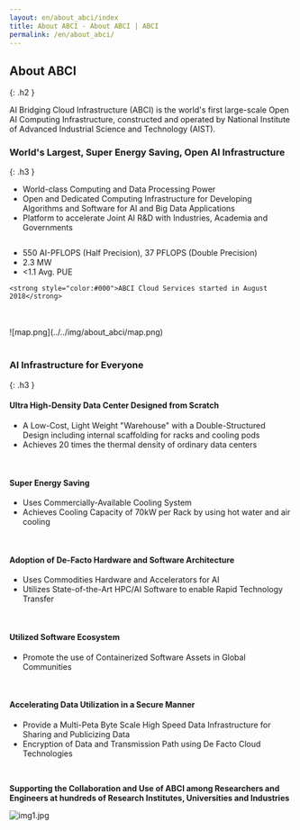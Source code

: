 ```yaml
---
layout: en/about_abci/index
title: About ABCI - About ABCI | ABCI
permalink: /en/about_abci/
---
```



## About ABCI
{: .h2 }

<div class="lead_text">AI Bridging Cloud Infrastructure (ABCI) is the world's first large-scale Open AI Computing Infrastructure, constructed and operated by National Institute of Advanced Industrial Science and Technology (AIST).</div>


### World's Largest, Super Energy Saving, Open AI Infrastructure
{: .h3 }

<div class="c">
<ul class="dot_ul">
    <li class="dot">World-class Computing and Data Processing Power</li>
    <li class="dot">Open and Dedicated Computing Infrastructure for Developing Algorithms and Software for AI and Big Data Applications</li>
    <li class="dot">Platform to accelerate Joint AI R&D with Industries, Academia and Governments</li>
</ul>
</div>
<div class="column">
    <ul class="square_ul">
        <li class="square">550 AI-PFLOPS (Half Precision), 37 PFLOPS (Double Precision)</li>
        <li class="square">2.3 MW</li>
        <li class="square">&lt;1.1 Avg. PUE</li>
    </ul>

    <strong style="color:#000">ABCI Cloud Services started in August 2018</strong>
</div>
<br /><br />
![map.png](../../img/about_abci/map.png)
<br /><br />


### AI Infrastructure for Everyone
{: .h3 }

<div class="c">
<h4 class="h4">Ultra High-Density Data Center Designed from Scratch</h4>
<ul class="dot_ul">
    <li class="dot">A Low-Cost, Light Weight "Warehouse" with a Double-Structured Design including internal scaffolding for racks and cooling pods</li>
    <li class="dot">Achieves 20 times the thermal density of ordinary data centers</li>
</ul>
<br />

<h4 class="h4">Super Energy Saving</h4>
<ul class="dot_ul">
    <li class="dot">Uses Commercially-Available Cooling System</li>
    <li class="dot">Achieves Cooling Capacity of 70kW per Rack by using hot water and air cooling</li>
</ul>
<br />
<h4 class="h4">Adoption of De-Facto Hardware and Software Architecture</h4>
<ul class="dot_ul">
    <li class="dot">Uses Commodities Hardware and Accelerators for AI</li>
    <li class="dot">Utilizes State-of-the-Art HPC/AI Software to enable Rapid Technology Transfer</li>
</ul>
<br />

<h4 class="h4">Utilized Software Ecosystem</h4>
<ul class="dot_ul">
    <li class="dot">Promote the use of Containerized Software Assets in Global Communities</li>
</ul>
<br />

<h4 class="h4">Accelerating Data Utilization in a Secure Manner</h4>
<ul class="dot_ul">
    <li class="dot">Provide a Multi-Peta Byte Scale High Speed Data Infrastructure for Sharing and Publicizing Data</li>
    <li class="dot">Encryption of Data and Transmission Path using De Facto Cloud Technologies</li>
</ul>
<br />

<strong>Supporting the Collaboration and Use of ABCI among Researchers and Engineers at hundreds of Research Institutes, Universities and Industries</strong>
</div>

![img1.jpg](../../img/about_abci/img1.jpg)
